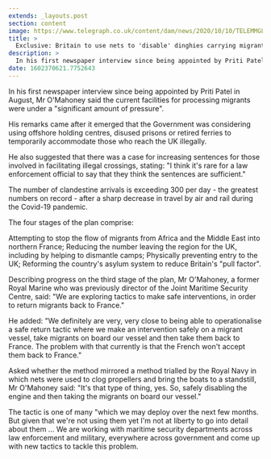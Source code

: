 ```yaml
--- 
extends: _layouts.post 
section: content 
image: https://www.telegraph.co.uk/content/dam/news/2020/10/10/TELEMMGLPICT000241521506_trans_NvBQzQNjv4BqOO1DkfkdgLE_z8gnRL4Qgf35SWLtOllAYRC1UMyWsZc.jpeg?impolicy=logo-overlay 
title: > 
  Exclusive: Britain to use nets to 'disable' dinghies carrying migrants across Channel 
description: > 
  In his first newspaper interview since being appointed by Priti Patel in August, Mr O'Mahoney said the current facilities for processing migrants were under a "significant amount of pressure".His remarks came after it emerged that the Government was considering using offshore holding centres, disused prisons or retired ferries to temporarily accommodate those who reach the UK illegally.Asked whether the method mirrored a method trialled by the Royal Navy in which nets were used to clog propellers and bring the boats to a standstill, Mr O'Mahoney said: "It's that type of thing, yes.So, safely disabling the engine and then taking the migrants on board our vessel."The tactic is one of many "which we may deploy over the next few months. 
date: 1602370621.7752643 
--- 
```

In his first newspaper interview since being appointed by Priti Patel in August, Mr O'Mahoney said the current facilities for processing migrants were under a "significant amount of pressure".

His remarks came after it emerged that the Government was considering using offshore holding centres, disused prisons or retired ferries to temporarily accommodate those who reach the UK illegally.

He also suggested that there was a case for increasing sentences for those involved in facilitating illegal crossings, stating: "I think it's rare for a law enforcement official to say that they think the sentences are sufficient."

The number of clandestine arrivals is exceeding 300 per day - the greatest numbers on record - after a sharp decrease in travel by air and rail during the Covid-19 pandemic.

The four stages of the plan comprise:

Attempting to stop the flow of migrants from Africa and the Middle East into northern France; Reducing the number leaving the region for the UK, including by helping to dismantle camps; Physically preventing entry to the UK; Reforming the country's asylum system to reduce Britain's "pull factor".

Describing progress on the third stage of the plan, Mr O'Mahoney, a former Royal Marine who was previously director of the Joint Maritime Security Centre, said: "We are exploring tactics to make safe interventions, in order to return migrants back to France."

He added: "We definitely are very, very close to being able to operationalise a safe return tactic where we make an intervention safely on a migrant vessel, take migrants on board our vessel and then take them back to France. The problem with that currently is that the French won't accept them back to France."

Asked whether the method mirrored a method trialled by the Royal Navy in which nets were used to clog propellers and bring the boats to a standstill, Mr O'Mahoney said: "It's that type of thing, yes. So, safely disabling the engine and then taking the migrants on board our vessel."

The tactic is one of many "which we may deploy over the next few months. But given that we're not using them yet I'm not at liberty to go into detail about them ... We are working with maritime security departments across law enforcement and military, everywhere across government and come up with new tactics to tackle this problem.